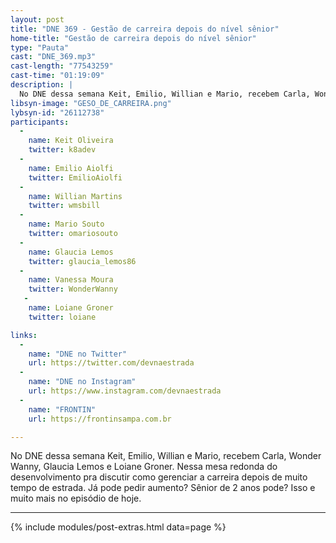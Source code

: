 ```yaml
---
layout: post
title: "DNE 369 - Gestão de carreira depois do nível sênior"
home-title: "Gestão de carreira depois do nível sênior"
type: "Pauta"
cast: "DNE_369.mp3"
cast-length: "77543259"
cast-time: "01:19:09"
description: |
  No DNE dessa semana Keit, Emilio, Willian e Mario, recebem Carla, Wonder Wanny, Glaucia Lemos e Loiane Groner. Nessa mesa redonda do desenvolvimento pra discutir como gerenciar a carreira depois de muito tempo de estrada. Já pode pedir aumento? Sênior de 2 anos pode? Isso e muito mais no episódio de hoje.
libsyn-image: "GESO_DE_CARREIRA.png"
lybsyn-id: "26112738"
participants:
  -
    name: Keit Oliveira
    twitter: k8adev
  -
    name: Emilio Aiolfi
    twitter: EmilioAiolfi
  -
    name: Willian Martins
    twitter: wmsbill
  -
    name: Mario Souto
    twitter: omariosouto
  -
    name: Glaucia Lemos
    twitter: glaucia_lemos86
  -
    name: Vanessa Moura
    twitter: WonderWanny
   -
    name: Loiane Groner
    twitter: loiane

links:
  -
    name: "DNE no Twitter"
    url: https://twitter.com/devnaestrada
  -
    name: "DNE no Instagram"
    url: https://www.instagram.com/devnaestrada
  -
    name: "FRONTIN"
    url: https://frontinsampa.com.br

---
```


No DNE dessa semana Keit, Emilio, Willian e Mario, recebem Carla, Wonder Wanny, Glaucia Lemos e Loiane Groner. Nessa mesa redonda do desenvolvimento pra discutir como gerenciar a carreira depois de muito tempo de estrada. Já pode pedir aumento? Sênior de 2 anos pode? Isso e muito mais no episódio de hoje.

---

{% include modules/post-extras.html data=page %}
